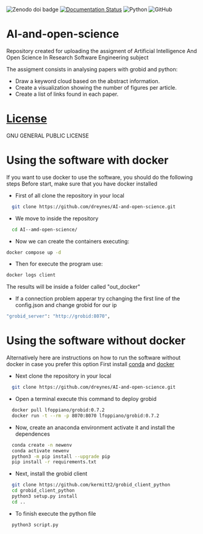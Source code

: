 
![Zenodo doi badge](https://img.shields.io/badge/DOI-10.5281%2Fzenodo.1234567-red.svg)
[![Documentation Status](https://readthedocs.org/projects/ai-and-open-science/badge/?version=latest)](https://ai-and-open-science.readthedocs.io/en/latest/?badge=latest)
![Python](https://img.shields.io/badge/python-3670A0?style=for-the-badge&logo=python&logoColor=ffdd54)
![GitHub](https://img.shields.io/badge/github-%23121011.svg?style=for-the-badge&logo=github&logoColor=white)
# AI-and-open-science
Repository created for uploading the assigment of Artificial Intelligence And Open Science In Research Software Engineering subject

The assigment consists in analysing papers with grobid and python:
- Draw a keyword cloud based on the abstract information.
- Create a visualization showing the number of figures per article.
- Create a list of links found in each paper.

# [License](LICENSE)
GNU GENERAL PUBLIC LICENSE

# Using the software with docker
If you want to use docker to use the software, you should do the following steps
Before start, make sure that you have docker installed
- First of all clone the repository in your local
```bash
  git clone https://github.com/dreynes/AI-and-open-science.git
```
- We move to inside the repository
```bash
  cd AI--amd-open-science/
```
- Now we can create the containers executing:
```bash
docker compose up -d
```
- Then for execute the program use:
```bash
docker logs client
```
The results will be inside a folder called "out_docker"

- If a connection problem apperar try cchanging the first line of the config.json and change grobid for our ip
```bash
"grobid_server": "http://grobid:8070",
```

# Using the software without docker
Alternatively here are instructions on how to run the software without docker in case you prefer this option
First install [conda](https://conda.io/projects/conda/en/latest/user-guide/install/index.html) and [docker](https://www.docker.com/)
- Next clone the repository in your local
```bash
  git clone https://github.com/dreynes/AI-and-open-science.git
```
- Open a terminal execute this command to deploy grobid

```bash
  docker pull lfoppiano/grobid:0.7.2
  docker run -t --rm -p 8070:8070 lfoppiano/grobid:0.7.2
```


- Now, create an anaconda environment activate it and install the dependences

```bash
  conda create -n newenv
  conda activate newenv 
  python3 -m pip install --upgrade pip
  pip install -r requirements.txt 
``` 
- Next, install the grobid client

```bash
  git clone https://github.com/kermitt2/grobid_client_python
  cd grobid_client_python
  python3 setup.py install
  cd ..
```
- To finish execute the python file
```bash
  python3 script.py
```




